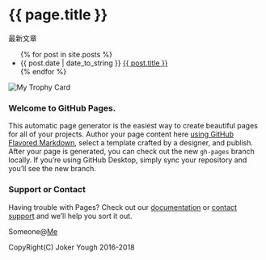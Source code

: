 <h1>{{ page.title }}</h1>
<p>最新文章</p>
<ul>
    {% for post in site.posts %}
    <li>{{ post.date | date_to_string }} <a href="{{ site.baseurl }}{{ post.url }}">{{ post.title }}</a></li>
    {% endfor %}
</ul>

![My Trophy Card](http://psnine.com/card/pw__1316)

### Welcome to GitHub Pages.

This automatic page generator is the easiest way to create beautiful pages for all of your projects. Author your page content here [using GitHub Flavored Markdown](https://guides.github.com/features/mastering-markdown/), select a template crafted by a designer, and publish. After your page is generated, you can check out the new `gh-pages` branch locally. If you’re using GitHub Desktop, simply sync your repository and you’ll see the new branch.

### Support or Contact

Having trouble with Pages? Check out our [documentation](https://help.github.com/pages) or [contact support](https://github.com/contact) and we’ll help you sort it out.

Someone@[Me](https://github.com/pw1316)

CopyRight(C) Joker Yough 2016-2018

